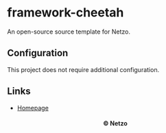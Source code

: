 # framework-cheetah

An open-source source template for Netzo.

## Configuration

This project does not require additional configuration.

## Links

- [Homepage](https://app.netzo.io/templates/framework-cheetah)

<div align="center">
  <h4>© Netzo</h4>
</div>
